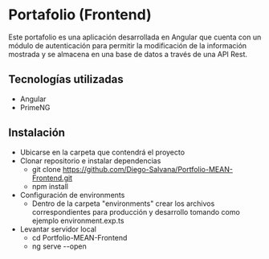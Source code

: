# Portafolio (Frontend)

Este portafolio es una aplicación desarrollada en Angular que cuenta con un módulo de autenticación para permitir la modificación de la información mostrada y se almacena en una base de datos a través de una API Rest.

## Tecnologías utilizadas
- Angular
- PrimeNG

## Instalación
- Ubicarse en la carpeta que contendrá el proyecto
- Clonar repositorio e instalar dependencias
  - git clone https://github.com/Diego-Salvana/Portfolio-MEAN-Frontend.git
  - npm install 
- Configuración de environments
   - Dentro de la carpeta "environments" crear los archivos correspondientes para producción y desarrollo tomando como ejemplo environment.exp.ts
- Levantar servidor local
  - cd Portfolio-MEAN-Frontend
  - ng serve --open

